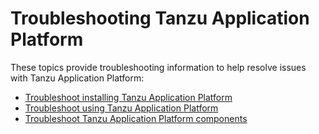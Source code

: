 # Troubleshooting Tanzu Application Platform

These topics provide troubleshooting information to help resolve issues with Tanzu Application Platform:

- [Troubleshoot installing Tanzu Application Platform](troubleshooting-tap/troubleshoot-install-tap.md)
- [Troubleshoot using Tanzu Application Platform](troubleshooting-tap/troubleshoot-using-tap.md)
- [Troubleshoot Tanzu Application Platform components](troubleshooting-tap/troubleshoot-components.md)
